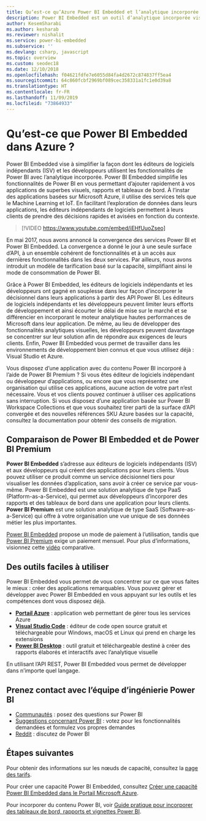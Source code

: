 ```yaml
---
title: Qu’est-ce qu’Azure Power BI Embedded et l’analytique incorporée | Microsoft Docs
description: Power BI Embedded est un outil d’analytique incorporée visant à simplifier la façon dont les éditeurs de logiciels indépendants (ISV) et les développeurs utilisent les fonctionnalités de Power BI, en leur permettant d’ajouter rapidement de superbes visuels, rapports et tableaux de bord à leurs applications. Découvrez comment utiliser des logiciels et des outils d’analytique incorporée ainsi que des outils d’informatique décisionnelle incorporés avec Power BI Embedded.
author: KesemSharabi
ms.author: kesharab
ms.reviewer: nishalit
ms.service: power-bi-embedded
ms.subservice: ''
ms.devlang: csharp, javascript
ms.topic: overview
ms.custom: seodec18
ms.date: 12/10/2018
ms.openlocfilehash: f04621fdfe7e6055d84fa4d2672c874837ff5ea4
ms.sourcegitcommit: 64c860fcbf2969bf089cec358331a1fc1e0d39a8
ms.translationtype: HT
ms.contentlocale: fr-FR
ms.lasthandoff: 11/09/2019
ms.locfileid: "73864933"
---
```

# <a name="what-is-power-bi-embedded-in-azure"></a>Qu’est-ce que Power BI Embedded dans Azure ?

Power BI Embedded vise à simplifier la façon dont les éditeurs de logiciels indépendants (ISV) et les développeurs utilisent les fonctionnalités de Power BI avec l’analytique incorporée. Power BI Embedded simplifie les fonctionnalités de Power BI en vous permettant d’ajouter rapidement à vos applications de superbes visuels, rapports et tableaux de bord. À l’instar des applications basées sur Microsoft Azure, il utilise des services tels que le Machine Learning et IoT. En facilitant l’exploration de données dans leurs applications, les éditeurs indépendants de logiciels permettent à leurs clients de prendre des décisions rapides et avisées en fonction du contexte.

> [!VIDEO https://www.youtube.com/embed/iEHfUuoZseo]

En mai 2017, nous avons annoncé la convergence des services Power BI et Power BI Embedded. La convergence a donné le jour à une seule surface d’API, à un ensemble cohérent de fonctionnalités et à un accès aux dernières fonctionnalités dans les deux services. Par ailleurs, nous avons introduit un modèle de tarification basé sur la capacité, simplifiant ainsi le mode de consommation de Power BI.

Grâce à Power BI Embedded, les éditeurs de logiciels indépendants et les développeurs ont gagné en souplesse dans leur façon d’incorporer le décisionnel dans leurs applications à partir des API Power BI. Les éditeurs de logiciels indépendants et les développeurs peuvent limiter leurs efforts de développement et ainsi écourter le délai de mise sur le marché et se différencier en incorporant le moteur analytique hautes performances de Microsoft dans leur application. De même, au lieu de développer des fonctionnalités analytiques visuelles, les développeurs peuvent davantage se concentrer sur leur solution afin de répondre aux exigences de leurs clients. Enfin, Power BI Embedded vous permet de travailler dans les environnements de développement bien connus et que vous utilisez déjà : Visual Studio et Azure.

Vous disposez d’une application avec du contenu Power BI incorporé à l’aide de Power BI Premium ? Si vous êtes éditeur de logiciels indépendant ou développeur d’applications, ou encore que vous représentez une organisation qui utilise ces applications, aucune action de votre part n’est nécessaire. Vous et vos clients pouvez continuer à utiliser ces applications sans interruption. Si vous disposez d’une application basée sur Power BI Workspace Collections et que vous souhaitez tirer parti de la surface d’API convergée et des nouvelles références SKU Azure basées sur la capacité, consultez la documentation pour obtenir des conseils de migration.

## <a name="comparing-power-bi-embedded-with-power-bi-premium"></a>Comparaison de Power BI Embedded et de Power BI Premium

**Power BI Embedded** s’adresse aux éditeurs de logiciels indépendants (ISV) et aux développeurs qui créent des applications pour leurs clients. Vous pouvez utiliser ce produit comme un service décisionnel tiers pour visualiser les données d’application, sans avoir à créer ce service par vous-même. Power BI Embedded est une solution analytique de type PaaS (Platform-as-a-Service), qui permet aux développeurs d’incorporer des rapports et des tableaux de bord dans une application pour leurs clients. **Power BI Premium** est une solution analytique de type SaaS (Software-as-a-Service) qui offre à votre organisation une vue unique de ses données métier les plus importantes. 

[Power BI Embedded](https://azure.microsoft.com/pricing/details/power-bi-embedded/) propose un mode de paiement à l’utilisation, tandis que [Power BI Premium](https://powerbi.microsoft.com/calculator/) exige un paiement mensuel. Pour plus d’informations, visionnez cette [vidéo](https://www.youtube.com/watch?v=0y2oJikC6Xc&t=0s&list=PLv2BtOtLblH1dQPV49Ni12olDcUoW-GEl&index=3) comparative.

## <a name="easy-to-use-tools"></a>Des outils faciles à utiliser

Power BI Embedded vous permet de vous concentrer sur ce que vous faites le mieux : créer des applications remarquables. Vous pouvez gérer et développer avec Power BI Embedded en vous appuyant sur les outils et les compétences dont vous disposez déjà.

* [**Portail Azure**](https://portal.azure.com/) : application web permettant de gérer tous les services Azure
* [**Visual Studio Code**](https://code.visualstudio.com/docs) : éditeur de code open source gratuit et téléchargeable pour Windows, macOS et Linux qui prend en charge les extensions
* [**Power BI Desktop**](https://powerbi.microsoft.com/desktop/) : outil gratuit et téléchargeable destiné à créer des rapports élaborés et interactifs avec l’analytique visuelle

En utilisant l’API REST, Power BI Embedded vous permet de développer dans n’importe quel langage.

## <a name="engage-with-the-power-bi-engineering-team"></a>Prenez contact avec l’équipe d’ingénierie Power BI

* [Communautés](https://community.powerbi.com/) : posez des questions sur Power BI
* [Suggestions concernant Power BI](https://ideas.powerbi.com) : votez pour les fonctionnalités demandées et formulez vos propres demandes
* [Reddit](https://www.reddit.com/r/PowerBI/) : discutez de Power BI

## <a name="next-steps"></a>Étapes suivantes

Pour obtenir des informations sur les nœuds de capacité, consultez la [page des tarifs](https://azure.microsoft.com/pricing/details/power-bi-embedded/).

Pour créer une capacité Power BI Embedded, consultez [Créer une capacité Power BI Embedded dans le Portail Microsoft Azure](azure-pbie-create-capacity.md).

Pour incorporer du contenu Power BI, voir [Guide pratique pour incorporer des tableaux de bord, rapports et vignettes Power BI](https://powerbi.microsoft.com/documentation/powerbi-developer-embedding-content/).
